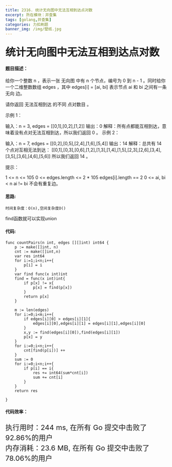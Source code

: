 ```yaml
---
title: 2316. 统计无向图中无法互相到达点对数
excerpt: 所在模块：并查集
tags: [golang,并查集]
categories: 力扣刷题
banner_img: /img/壁纸.jpg
---
```


### <font size=6px>统计无向图中无法互相到达点对数</font>

#### 题目描述：

给你一个整数 n ，表示一张 无向图 中有 n 个节点，编号为 0 到 n - 1 。同时给你一个二维整数数组 edges ，其中 edges[i] = [ai, bi] 表示节点 ai 和 bi 之间有一条 无向 边。

请你返回 无法互相到达 的不同 点对数目 。

 

示例 1：



输入：n = 3, edges = [[0,1],[0,2],[1,2]]
输出：0
解释：所有点都能互相到达，意味着没有点对无法互相到达，所以我们返回 0 。
示例 2：



输入：n = 7, edges = [[0,2],[0,5],[2,4],[1,6],[5,4]]
输出：14
解释：总共有 14 个点对互相无法到达：
[[0,1],[0,3],[0,6],[1,2],[1,3],[1,4],[1,5],[2,3],[2,6],[3,4],[3,5],[3,6],[4,6],[5,6]]
所以我们返回 14 。


提示：

1 <= n <= 105
0 <= edges.length <= 2 * 105
edges[i].length == 2
0 <= ai, bi < n
ai != bi
不会有重复边。

#### 思路:

```
时间复杂度：O(n),空间复杂度O()
```

find函数就可以实现union

#### 代码:

```golang
func countPairs(n int, edges [][]int) int64 {
    p := make([]int, n)
    cnt := make([]int,n)
    var res int64
    for i:=1;i<n;i++{
        p[i] = i
    }
    var find func(x int)int
    find = func(x int)int{
        if p[x] != x{
            p[x] = find(p[x])
        }
        return p[x]
    }

    m := len(edges)
    for i:=0;i<m;i++{
        if edges[i][0] > edges[i][1]{
            edges[i][0],edges[i][1] = edges[i][1],edges[i][0]
        }
        x,y := find(edges[i][0]),find(edges[i][1])
        p[x] = y
    }
    for i:=0;i<n;i++{
        cnt[find(p[i])] ++
    }
    sum := 0
    for i:=0;i<n;i++{
        if p[i] == i{
            res += int64(sum*cnt[i])
            sum += cnt[i]
        }
    }
    return res

}
```

#### 代码效率：

<p class="note note-primary"; style="font-size:22px">
   执行用时：244 ms, 在所有 Go 提交中击败了92.86%的用户<br>
   内存消耗：23.6 MB, 在所有 Go 提交中击败了78.06%的用户
</p>



